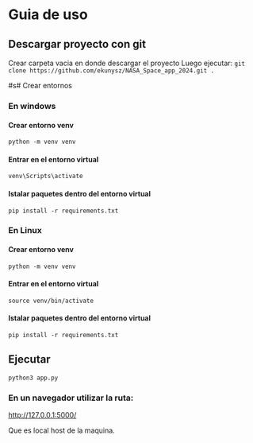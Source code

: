 # Guia de uso

## Descargar proyecto con git
Crear carpeta vacia en donde descargar el proyecto
Luego ejecutar:
`git clone https://github.com/ekunysz/NASA_Space_app_2024.git .`

#s# Crear entornos
### En windows
#### Crear entorno venv
`python -m venv venv`

#### Entrar en el entorno virtual
`venv\Scripts\activate`

#### Istalar paquetes dentro del entorno virtual
`pip install -r requirements.txt`

### En Linux
#### Crear entorno venv
`python -m venv venv`

#### Entrar en el entorno virtual
`source venv/bin/activate`

#### Istalar paquetes dentro del entorno virtual
`pip install -r requirements.txt`

## Ejecutar
`python3 app.py`

### En un navegador utilizar la ruta:

http://127.0.0.1:5000/

Que es local host de la maquina.
